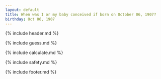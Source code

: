 ```yaml
---
layout: default
title: When was I or my baby conceived if born on October 06, 1907?
birthday: Oct 06, 1907
---
```


{% include header.md %}

{% include guess.md %}

{% include calculate.md %}

{% include safety.md %}

{% include footer.md %}



